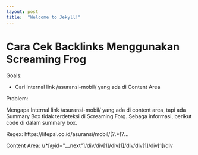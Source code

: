 ```yaml
---
layout: post
title:  "Welcome to Jekyll!"
---
```


# Cara Cek Backlinks Menggunakan Screaming Frog

Goals: 

- Cari internal link /asuransi-mobil/ yang ada di Content Area 

Problem: 

Mengapa Internal link /asuransi-mobil/ yang ada di content area, tapi ada Summary Box tidak terdeteksi di Screaming Forg. Sebaga informasi, berikut code di dalam summary box.  

Regex: 
https:\/\/lifepal\.co\.id\/asuransi\/mobil\/(\?.*)?...

Content Area: 
//*[@id="__next"]/div/div[1]/div[1]/div/div[1]/div[1]/div
